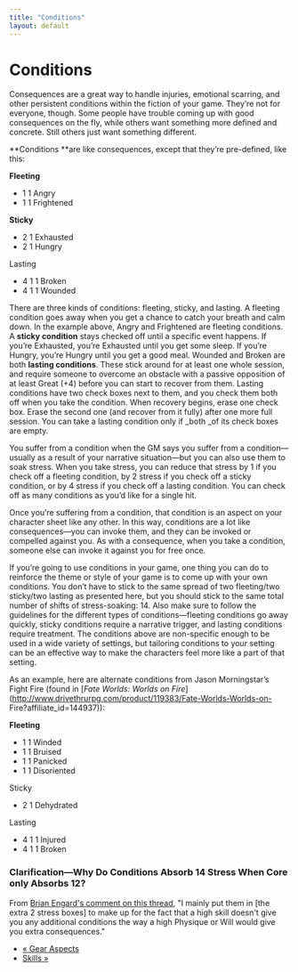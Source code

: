 ```yaml
---
title: "Conditions"
layout: default
---
```


#  Conditions

Consequences are a great way to handle injuries, emotional scarring, and other
persistent conditions within the fiction of your game. They’re not for
everyone, though. Some people have trouble coming up with good consequences on
the fly, while others want something more defined and concrete. Still others
just want something different.

**Conditions **are like consequences, except that they’re pre-defined, like this:

**Fleeting**

  * 1 <span class="fate_font">1</span> Angry
  * 1 <span class="fate_font">1</span> Frightened

**Sticky**

  * 2 <span class="fate_font">1</span> Exhausted
  * 2 <span class="fate_font">1</span> Hungry

Lasting

  * 4 <span class="fate_font">1</span> <span class="fate_font">1</span> Broken
  * 4 <span class="fate_font">1</span> <span class="fate_font">1</span> Wounded

There are three kinds of conditions: fleeting, sticky, and lasting. A fleeting
condition goes away when you get a chance to catch your breath and calm down.
In the example above, Angry and Frightened are fleeting conditions. A **sticky
condition** stays checked off until a specific event happens. If you’re
Exhausted, you’re Exhausted until you get some sleep. If you’re Hungry, you’re
Hungry until you get a good meal. Wounded and Broken are both **lasting
conditions**. These stick around for at least one whole session, and require
someone to overcome an obstacle with a passive opposition of at least Great
(+4) before you can start to recover from them. Lasting conditions have two
check boxes next to them, and you check them both off when you take the
condition. When recovery begins, erase one check box. Erase the second one
(and recover from it fully) after one more full session. You can take a
lasting condition only if _both _of its check boxes are empty.

You suffer from a condition when the GM says you suffer from a
condition—usually as a result of your narrative situation—but you can also use
them to soak stress. When you take stress, you can reduce that stress by 1 if
you check off a fleeting condition, by 2 stress if you check off a sticky
condition, or by 4 stress if you check off a lasting condition. You can check
off as many conditions as you’d like for a single hit.

Once you’re suffering from a condition, that condition is an aspect on your
character sheet like any other. In this way, conditions are a lot like
consequences—you can invoke them, and they can be invoked or compelled against
you. As with a consequence, when you take a condition, someone else can invoke
it against you for free once.

If you’re going to use conditions in your game, one thing you can do to
reinforce the theme or style of your game is to come up with your own
conditions. You don’t have to stick to the same spread of two fleeting/two
sticky/two lasting as presented here, but you should stick to the same total
number of shifts of stress-soaking: 14. Also make sure to follow the
guidelines for the different types of conditions—fleeting conditions go away
quickly, sticky conditions require a narrative trigger, and lasting conditions
require treatment. The conditions above are non-specific enough to be used in
a wide variety of settings, but tailoring conditions to your setting can be an
effective way to make the characters feel more like a part of that setting.

As an example, here are alternate conditions from Jason Morningstar’s Fight
Fire (found in [_Fate Worlds: Worlds on
Fire_](http://www.drivethrurpg.com/product/119383/Fate-Worlds-Worlds-on-
Fire?affiliate_id=144937)):

**Fleeting**

  * 1 <span class="fate_font">1</span> Winded
  * 1 <span class="fate_font">1</span> Bruised
  * 1 <span class="fate_font">1</span> Panicked
  * 1 <span class="fate_font">1</span> Disoriented

Sticky

  * 2 <span class="fate_font">1</span> Dehydrated

Lasting

  * 4 <span class="fate_font">1</span> <span class="fate_font">1</span> Injured
  * 4 <span class="fate_font">1</span> <span class="fate_font">1</span> Broken

### Clarification—Why Do Conditions Absorb 14 Stress When Core only Absorbs 12?

From [Brian Engard's comment on this
thread](https://plus.google.com/+RichardBellinghamSkimble/posts/e3BrVDrytuw),
"I mainly put them in [the extra 2 stress boxes] to make up for the fact that
a high skill doesn't give you any additional conditions the way a high
Physique or Will would give you extra consequences.﻿"

  * [« Gear Aspects](/fate-srd/fate-system-toolkit/gear-aspects)
  * [Skills »](/fate-srd/fate-system-toolkit/skills)

